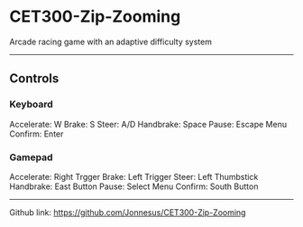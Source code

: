 # CET300-Zip-Zooming
 
Arcade racing game with an adaptive difficulty system

---
## Controls
### Keyboard
Accelerate: W
Brake: S
Steer: A/D
Handbrake: Space
Pause: Escape
Menu Confirm: Enter

### Gamepad
Accelerate: Right Trgger
Brake: Left Trigger
Steer: Left Thumbstick
Handbrake: East Button
Pause: Select
Menu Confirm: South Button

---

Github link: https://github.com/Jonnesus/CET300-Zip-Zooming

